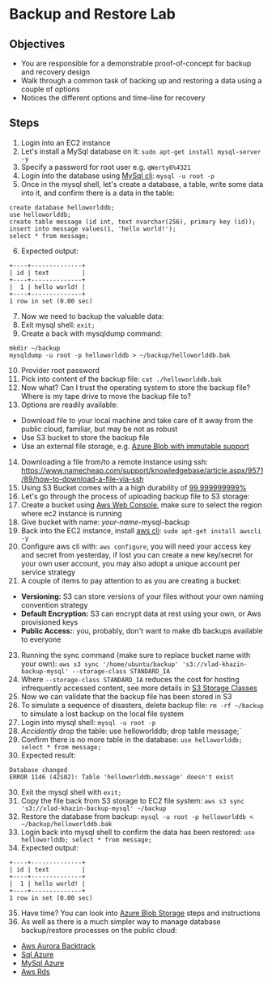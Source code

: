 # Backup and Restore Lab

## Objectives

* You are responsible for a demonstrable proof-of-concept for backup and recovery design
* Walk through a common task of backing up and restoring a data using a couple of options
* Notices the different options and time-line for recovery

## Steps

1. Login into an EC2 instance
2. Let's install a MySql database on it: `sudo apt-get install mysql-server -y`
3. Specify a password for root user e.g. `qWerty6%4321`
4. Login into the database using [MySql cli](https://dev.mysql.com/doc/refman/8.0/en/mysql.html): `mysql -u root -p`
5. Once in the mysql shell, let's create a database, a table, write some data into it, and confirm there is a data in the table:
```
create database helloworlddb;
use helloworlddb;
create table message (id int, text nvarchar(256), primary key (id));
insert into message values(1, 'hello world!');
select * from message;
```
6. Expected output:
```
+----+--------------+
| id | text         |
+----+--------------+
|  1 | hello world! |
+----+--------------+
1 row in set (0.00 sec)
```
7. Now we need to backup the valuable data:
8. Exit mysql shell: `exit;`
9. Create a back with mysqldump command: 
```
mkdir ~/backup
mysqldump -u root -p helloworlddb > ~/backup/helloworlddb.bak
```
10. Provider root password
11. Pick into content of the backup file: `cat ./helloworlddb.bak`
12. Now what? Can I trust the operating system to store the backup file? Where is my tape drive to move the backup file to?
13. Options are readily available:
  * Download file to your local machine and take care of it away from the public cloud, familiar, but may be not as robust
  * Use S3 bucket to store the backup file
  * Use an external file storage, e.g. [Azure Blob with immutable support](https://azure.microsoft.com/en-us/blog/azure-immutable-blob-storage-now-in-public-preview/)
14. Downloading a file from/to a remote instance using ssh: https://www.namecheap.com/support/knowledgebase/article.aspx/9571/89/how-to-download-a-file-via-ssh
15. Using S3 Bucket comes with a a high durability of [99.999999999%](https://aws.amazon.com/s3/faqs/)
16. Let's go through the process of uploading backup file to S3 storage:
17. Create a bucket using [Aws Web Console](https://s3.console.aws.amazon.com/s3/home), make sure to select the region where ec2 instance is running
18. Give bucket with name: *your-name*-mysql-backup
19. Back into the EC2 instance, install [aws cli](https://aws.amazon.com/cli/): `sudo apt-get install awscli -y`
20. Configure aws cli with: `aws configure`, you will need your access key and secret from yesterday, if lost you can create a new key/secret for your own user account, you may also adopt a unique account per service strategy
21. A couple of items to pay attention to as you are creating a bucket:
  * **Versioning:** S3 can store versions of your files without your own naming convention strategy
  * **Default Encryption:** S3 can encrypt data at rest using your own, or Aws provisioned keys
  * **Public Access:**: you, probably, don't want to make db backups available to everyone
23. Running the sync command (make sure to replace bucket name with your own):
`aws s3 sync '/home/ubuntu/backup' 's3://vlad-khazin-backup-mysql' --storage-class STANDARD_IA`
24. Where `--storage-class STANDARD_IA` reduces the cost for hosting infrequently accessed content, see more details in [S3 Storage Classes](https://aws.amazon.com/s3/storage-classes/)
24. Now we can validate that the backup file has been stored in S3
25. To simulate a sequence of disasters, delete backup file: `rm -rf ~/backup` to simulate a lost backup on the local file system
26. Login into mysql shell: `mysql -u root -p`
27. *Accidently* drop the table: use helloworlddb; drop table message;`
28. Confirm there is no more table in the database: `use helloworlddb; select * from message;`
29. Expected result:
```
Database changed
ERROR 1146 (42S02): Table 'helloworlddb.message' doesn't exist
```
30. Exit the mysql shell with `exit;`
31. Copy the file back from S3 storage to EC2 file system: `aws s3 sync 's3://vlad-khazin-backup-mysql' ~/backup`
32. Restore the database from backup: `mysql -u root -p helloworlddb < ~/backup/helloworlddb.bak `
33. Login back into mysql shell to confirm the data has been restored: `use helloworlddb; select * from message;`
34. Expected output:
```
+----+--------------+
| id | text         |
+----+--------------+
|  1 | hello world! |
+----+--------------+
1 row in set (0.00 sec)
```
35. Have time? You can look into [Azure Blob Storage](https://docs.microsoft.com/en-us/azure/storage/common/storage-use-azcopy-linux) steps and instructions
36. As well as there is a much simpler way to manage database backup/restore processes on the public cloud: 
  * [Aws Aurora Backtrack](https://aws.amazon.com/blogs/aws/amazon-aurora-backtrack-turn-back-time/?sc_icampaign=launch_aurora_backtrack&sc_ichannel=ha&sc_icontent=awssm-856&sc_iplace=signin&trk=ha_awssm-856)
  * [Sql Azure](https://docs.microsoft.com/en-us/azure/sql-database/sql-database-automated-backups)
  * [MySql Azure](https://docs.microsoft.com/en-us/azure/mysql/concepts-backup)
  * [Aws Rds](https://docs.aws.amazon.com/AmazonRDS/latest/UserGuide/USER_WorkingWithAutomatedBackups.html)
